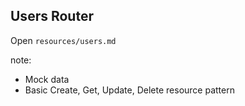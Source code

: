 ## Users Router

Open `resources/users.md`

note:
 - Mock data
 - Basic Create, Get, Update, Delete resource pattern
